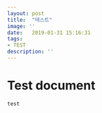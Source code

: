 ```yaml
---
layout: post
title:  "테스트"
image: ''
date:   2019-01-31 15:16:31
tags:
- TEST
description: '' 
---
```


# Test document
```
test
```
